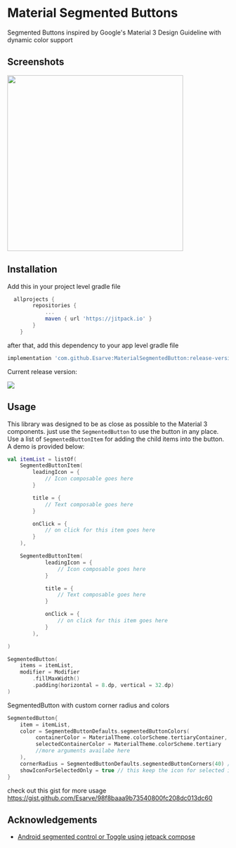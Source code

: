 
# Material Segmented Buttons
Segmented Buttons inspired by Google's Material 3 Design Guideline with dynamic color support

## Screenshots

<img src="https://i.ibb.co/nzzKG9G/msb.png" width="400">


## Installation



Add this in your project level gradle file

```groovy
  allprojects {
		repositories {
			...
			maven { url 'https://jitpack.io' }
		}
	}
```

after that, add this dependency to your app level gradle file

```groovy
implementation 'com.github.Esarve:MaterialSegmentedButton:release-version' 
```

Current release version: 

[![](https://jitpack.io/v/Esarve/MaterialSegmentedButton.svg)](https://jitpack.io/#Esarve/MaterialSegmentedButton)
## Usage

This library was designed to be as close as possible to the Material 3 components. 
just use the `SegmentedButton` to use the button in any place. Use a list of `SegmentedButtonItem` for adding the child items into the button. A demo is provided below:
 
```kotlin
val itemList = listOf(
    SegmentedButtonItem(
        leadingIcon = {
            // Icon composable goes here
        }

        title = {
            // Text composable goes here
        }

        onClick = {
            // on click for this item goes here
        }
    ),

    SegmentedButtonItem(
            leadingIcon = {
                // Icon composable goes here
            }

            title = {
                // Text composable goes here
            }

            onClick = {
                // on click for this item goes here
            }
        ),

)

SegmentedButton(
    items = itemList,
    modifier = Modifier
        .fillMaxWidth()
        .padding(horizontal = 8.dp, vertical = 32.dp)
)
```

SegmentedButton with custom corner radius and colors

```kotlin
SegmentedButton{
    item = itemList,
    color = SegmentedButtonDefaults.segmentedButtonColors(
         containerColor = MaterialTheme.colorScheme.tertiaryContainer,
         selectedContainerColor = MaterialTheme.colorScheme.tertiary
         //more arguments availabe here
    ),
    cornerRadius = SegmentedButtonDefaults.segmentedButtonCorners(40) //or you can individually mention each corners here
    showIconForSelectedOnly = true // this keep the icon for selected item visible only
}
```

check out this gist for more usage https://gist.github.com/Esarve/98f8baaa9b73540800fc208dc013dc60


## Acknowledgements

 - [Android segmented control or Toggle using jetpack compose](https://medium.com/@manojbhadane/hello-everyone-558290eb632e)


